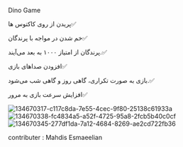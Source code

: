 Dino Game

پریدن از روی کاکتوس ها✅

خم شدن در مواجه با پرندگان✅

پرندگان از امتیاز ۱۰۰۰ به بعد می‌آیند.✅

افزودن صداهای بازی✅

بازی به صورت تکراری، گاهی روز و گاهی شب می‌شود.✅

افزایش سرعت بازی به مرور✅

![134670317-c117c8da-7e55-4cec-9f80-25138c61933a](https://user-images.githubusercontent.com/88210093/137115744-575a474f-e1e9-44f7-970e-8c6351932fd9.jpg)
![134670338-fc4834a5-a52f-4725-95a8-2fcb5b40c0cf](https://user-images.githubusercontent.com/88210093/137115761-094458f7-0ce0-4c9f-a4d0-e5998e5b4d64.jpg)
![134670345-277df1da-7a12-4684-8269-ae2cd722fb36](https://user-images.githubusercontent.com/88210093/137115770-2c11cbcd-1ac1-4aa4-a501-6a2a281ec3ad.jpg)

contributer : Mahdis Esmaeelian

